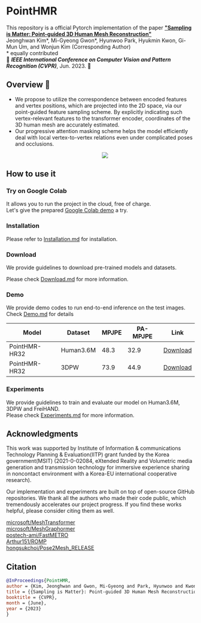 # PointHMR

This repository is a official Pytorch implementation of the paper [**"Sampling is Matter: Point-guided 3D Human Mesh Reconstruction"**](https://) <br>
Jeonghwan Kim*, Mi-Gyeong Gwon*, Hyunwoo Park, Hyukmin Kwon, Gi-Mun Um, and Wonjun Kim (Corresponding Author) <br>
\* equally contributed <br>
:maple_leaf: ***IEEE International Conference on Computer Vision and Pattern Recognition (CVPR)***, Jun. 2023. :maple_leaf:

## Overview :eyes:
- We propose to utilize the correspondence between encoded features and vertex positions, which are projected into the 2D space, via our point-guided feature sampling scheme. By explicitly indicating such vertex-relevant features to the transformer encoder, coordinates of the 3D human mesh are accurately estimated.
- Our progressive attention masking scheme helps the model efficiently deal with local vertex-to-vertex relations even under complicated poses and occlusions.
    <p align="center"><img src='https://github.com/DCVL-3D/PointHMR_release/blob/main/documents/fig1.png'></p>


## How to use it

### Try on Google Colab
It allows you to run the project in the cloud, free of charge.  </br>
Let's give the prepared [Google Colab demo](https://colab.research.google.com/) a try.

### Installation

Please refer to [Installation.md](documents/Installation.md) for installation.

### Download

We provide guidelines to download pre-trained models and datasets. 

Please check [Download.md](documents/Download.md) for more information.

### Demo

We provide demo codes to run end-to-end inference on the test images. </br>
Check [Demo.md](documents/Demo.md) for details

| Model                        | Dataset   | MPJPE | PA-MPJPE | Link            |
| ---------------------------- | --------- | ----- | -------- | --------------- |
| PointHMR-HR32                | Human3.6M |48.3   | 32.9     | [Download]()|
| PointHMR-HR32                | 3DPW      |73.9   | 44.9     | [Download]()|

### Experiments
We provide guidelines to train and evaluate our model on Human3.6M, 3DPW and FreiHAND. </br>
Please check [Experiments.md](documents/Experiments.md) for more information.

## Acknowledgments
This work was supported by Institute of Information \& communications Technology Planning \& Evaluation(IITP) grant funded by the Korea government(MSIT) (2021-0-02084, eXtended Reality and Volumetric media generation and transmission technology for immersive experience sharing in noncontact environment with a Korea-EU international cooperative research).

Our implementation and experiments are built on top of open-source GitHub repositories. We thank all the authors who made their code public, which tremendously accelerates our project progress. If you find these works helpful, please consider citing them as well.

[microsoft/MeshTransformer](https://github.com/microsoft/MeshTransformer)  </br>
[microsoft/MeshGraphormer](https://github.com/microsoft/MeshGraphormer)  </br>
[postech-ami/FastMETRO](https://github.com/postech-ami/FastMETRO)  </br>
[Arthur151/ROMP](https://github.com/Arthur151/ROMP)  </br>
[hongsukchoi/Pose2Mesh_RELEASE](https://github.com/hongsukchoi/Pose2Mesh_RELEASE) </br>


## Citation
```bibtex
@InProceedings{PointHMR,
author = {Kim, Jeonghwan and Gwon, Mi-Gyeong and Park, Hyunwoo and Kwon, Hyukmin and Um, Gi-Mun and Kim , Wonjun},
title = {{Sampling is Matter}: Point-guided 3D Human Mesh Reconstruction},
booktitle = {CVPR},
month = {June},
year = {2023}
}
```
<!--
## License
 -->

